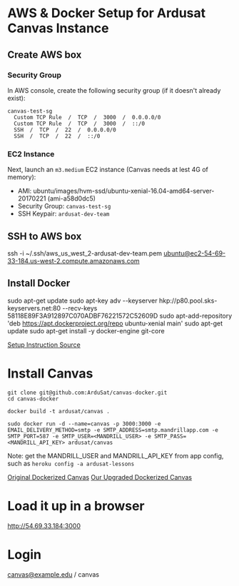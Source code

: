 # AWS & Docker Setup for Ardusat Canvas Instance

## Create AWS box

### Security Group

In AWS console, create the following security group (if it doesn't already exist):

```
canvas-test-sg
  Custom TCP Rule  /  TCP  /  3000  /  0.0.0.0/0
  Custom TCP Rule  /  TCP  /  3000  /  ::/0
  SSH  /  TCP  /  22  /  0.0.0.0/0
  SSH  /  TCP  /  22  /  ::/0
```

### EC2 Instance

Next, launch an `m3.medium` EC2 instance (Canvas needs at lest 4G of memory):

- AMI: ubuntu/images/hvm-ssd/ubuntu-xenial-16.04-amd64-server-20170221 (ami-a58d0dc5)
- Security Group: `canvas-test-sg`
- SSH Keypair: `ardusat-dev-team`

## SSH to AWS box

ssh -i ~/.ssh/aws_us_west_2-ardusat-dev-team.pem ubuntu@ec2-54-69-33-184.us-west-2.compute.amazonaws.com

## Install Docker

sudo apt-get update
sudo apt-key adv --keyserver hkp://p80.pool.sks-keyservers.net:80 --recv-keys 58118E89F3A912897C070ADBF76221572C52609D
sudo apt-add-repository 'deb https://apt.dockerproject.org/repo ubuntu-xenial main'
sudo apt-get update
sudo apt-get install -y docker-engine git-core

[Setup Instruction Source](https://www.digitalocean.com/community/tutorials/how-to-install-and-use-docker-on-ubuntu-16-04)

# Install Canvas

```
git clone git@github.com:ArduSat/canvas-docker.git
cd canvas-docker

docker build -t ardusat/canvas .

sudo docker run -d --name=canvas -p 3000:3000 -e EMAIL_DELIVERY_METHOD=smtp -e SMTP_ADDRESS=smtp.mandrillapp.com -e SMTP_PORT=587 -e SMTP_USER=<MANDRILL_USER> -e SMTP_PASS=<MANDRILL_API_KEY> ardusat/canvas
```

Note: get the MANDRILL_USER and MANDRILL_API_KEY from app config, such as `heroku config -a ardusat-lessons`

[Original Dockerized Canvas](https://hub.docker.com/r/lbjay/canvas-docker/)
[Our Upgraded Dockerized Canvas](https://github.com/ArduSat/canvas-docker)


# Load it up in a browser

http://54.69.33.184:3000

# Login

canvas@example.edu / canvas
